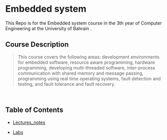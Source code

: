 # Embedded system

This Repo is for the Embedded system course in the 3th year of Computer Engineering at the University of Bahrain .

## Course Description
>
> This course covers the following areas: development environments for embedded software, resource aware programming, hardware programming, developing multi-threaded software, inter-process communication with shared memory and message passing, programming using real time operating systems, fault detection and testing, and fault tolerance and fault recovery.

<br>

## Table of Contents

- [Lectures_notes](lectures_notes)

- [Labs](labs)